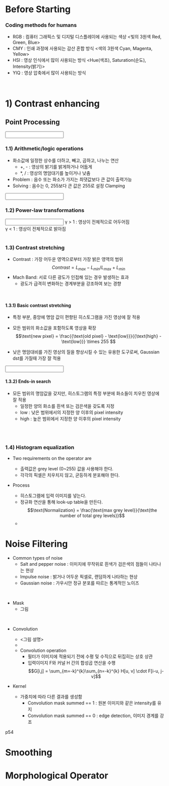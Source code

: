 # Before Starting

### Coding methods for humans
* RGB : 컴퓨터 그래픽스 및 디지털 디스플레이에 사용되는 색상  <빛의 3원색  Red, Green, Blue> 
* CMY : 인쇄 과정에 사용되는 감산 혼합 방식 <색의 3원색 Cyan, Magenta, Yellow>
* HSI : 영상 인식에서 많이 사용되는 방식 <Hue(색조), Saturation(순도), Intensity(밝기)>
* YIQ : 영상 압축에서 많이 사용되는 방식

<br>

# 1) Contrast enhancing
## Point Processing
<input nonlinear image> 

### 1.1) Arithmetic/logic operations
* 화소값에 일정한 상수를 더하고, 빼고, 곱하고, 나누는 연산
  * +, - : 영상의 밝기를 밝게하거나 어둡게
  * *, / : 영상의 명암대기를 높이거나 낮춤
* Problem : 음수 또는 화소가 가지는 최댓값보다 큰 값이 출력가능
* Solving : 음수는 0, 255보다 큰 값은 255로 설정 Clamping
<input operation image>
<br>

### 1.2) Power-law transformations
<input Power-law transformations image>
γ > 1 : 영상이 전체적으로 어두어짐<br/>
γ < 1 : 영상이 전체적으로 밝아짐
<br>
<br>

### 1.3) Contrast stretching
* Contrast : 가장 어두운 영역으로부터 가장 밝은 영역의 범위<br/>
 $$Contrast = L_{max} - L_{min} / L_{max} + L_{min} $$
* Mach Band: 서로 다른 광도가 인접해 있는 경우 발생하는 효과<br/>
  * 광도가 급격히 변화하는 경계부분을 강조하여 보는 경향
<br>

#### 1.3.1) Basic contrast stretching
* 특정 부분, 중앙에 명암 값이 편향된 히스토그램을 가진 영상에 잘 적용
* 모든 범위의 화소값을 포함하도록 영상을 확장<br/>
  $$\text{new pixel} = \frac{{\text{old pixel} - \text{low}}}{{\text{high} - \text{low}}} \times 255 $$

* 낮은 명암대비를 가진 영상의 질을 향상시킬 수 있는 유용한 도구로써, Gaussian dst를 가질때 가장 잘 적용
<input contrast stretching image>
<br>

#### 1.3.2) Ends-in search
* 모든 범위의 명암값을 갖지만, 히스토그램의 특정 부분에 화소들이 치우친 영상에 잘 적용
  * 일정한 양의 화소를 흰색 또는 검은색을 갖도록 지정
  * low : 낮은 범위에서의 지정한 양 이후의 pixel intensity
  * high : 높은 범위에서 지정한 양 이후의 pixel intensity

<br>
<br>

### 1.4) Histogram equalization
* Two requirements on the operator are
    * 출력값은 grey level (0~255) 값을 사용해야 한다.
    * 각각의 픽셀은 치우치지 않고, 균등하게 분포해야 한다.

* Process
    * 히스토그램에 입력 이미지를 넣는다.
    * 정규화 연산을 통해 look-up table을 만든다.
      $$\text{Normalization} = \frac{\text{max grey level}}{\text{the number of total grey levels}}$$
    * 


# Noise Filtering
* Common types of noise
    * Salt and pepper noise : 이미지에 무작위로 흰색가 검은색의 점들이 나타나는 현상
    * Impulse noise : 밝거나 어두운 픽셀로, 랜덤하게 나타하는 현상
    * Gaussian noise : 가우시안 정규 분포를 따르는 통계적인 노이즈
<br>

* Mask
    * 그림
<br>

* Convolution
    * <그림 설명>
    *  
    * Convolution operation
        * 필터가 이미지에 적용되기 전에 수평 및 수직으로 뒤집히는 상호 상관
        * 입력이미지 F와 커널 H 간의 합성곱 연산을 수행
  $$G[i,j] = \sum_{m=-k}^{k}\sum_{n=-k}^{k} H[u, v] \cdot F[i-u, j-v]$$

* Kernel
    * 가중치에 따라 다른 결과를 생성함
         * Convolution mask summed == 1 : 원본 이미지와 같은 intensity를 유지
         * Convolution mask summed == 0 : edge detection, 이미지 경계를 강조


p54
# Smoothing
# Morphological Operator
